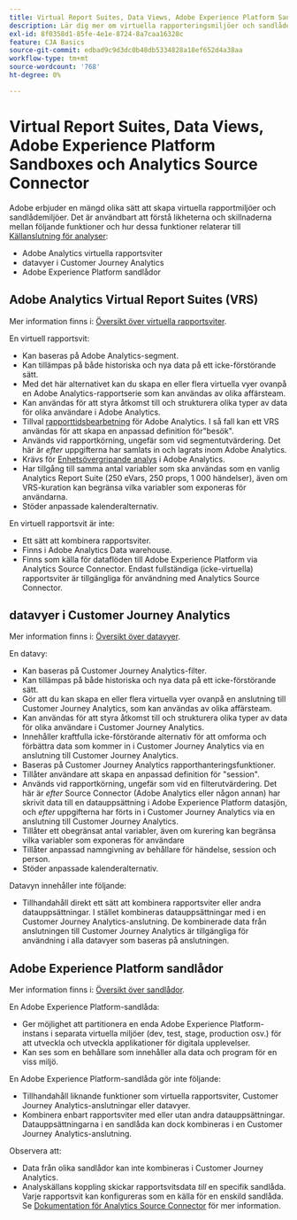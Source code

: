 ```yaml
---
title: Virtual Report Suites, Data Views, Adobe Experience Platform Sandboxes och Analytics Source Connector
description: Lär dig mer om virtuella rapporteringsmiljöer och sandlådemiljöer.
exl-id: 8f0358d1-85fe-4e1e-8724-8a7caa16328c
feature: CJA Basics
source-git-commit: edbad9c9d3dc0b48db5334828a18ef652d4a38aa
workflow-type: tm+mt
source-wordcount: '768'
ht-degree: 0%

---
```


# Virtual Report Suites, Data Views, Adobe Experience Platform Sandboxes och Analytics Source Connector

Adobe erbjuder en mängd olika sätt att skapa virtuella rapportmiljöer och sandlådemiljöer. Det är användbart att förstå likheterna och skillnaderna mellan följande funktioner och hur dessa funktioner relaterar till [Källanslutning för analyser](https://experienceleague.adobe.com/docs/experience-platform/sources/ui-tutorials/create/adobe-applications/analytics.html?lang=en):

* Adobe Analytics virtuella rapportsviter
* datavyer i Customer Journey Analytics
* Adobe Experience Platform sandlådor

## Adobe Analytics Virtual Report Suites (VRS)

Mer information finns i: [Översikt över virtuella rapportsviter](https://experienceleague.adobe.com/docs/analytics/components/virtual-report-suites/vrs-about.html?lang=en).

En virtuell rapportsvit:

* Kan baseras på Adobe Analytics-segment.
* Kan tillämpas på både historiska och nya data på ett icke-förstörande sätt.
* Med det här alternativet kan du skapa en eller flera virtuella vyer ovanpå en Adobe Analytics-rapportserie som kan användas av olika affärsteam.
* Kan användas för att styra åtkomst till och strukturera olika typer av data för olika användare i Adobe Analytics.
* Tillval [rapporttidsbearbetning](https://experienceleague.adobe.com/docs/analytics/components/virtual-report-suites/vrs-report-time-processing.html?lang=en) för Adobe Analytics. I så fall kan ett VRS användas för att skapa en anpassad definition för&quot;besök&quot;.
* Används vid rapportkörning, ungefär som vid segmentutvärdering. Det här är _efter_ uppgifterna har samlats in och lagrats inom Adobe Analytics.
* Krävs för [Enhetsövergripande analys](https://experienceleague.adobe.com/docs/analytics/components/cda/overview.html?lang=en) i Adobe Analytics.
* Har tillgång till samma antal variabler som ska användas som en vanlig Analytics Report Suite (250 eVars, 250 props, 1 000 händelser), även om VRS-kuration kan begränsa vilka variabler som exponeras för användarna.
* Stöder anpassade kalenderalternativ.

En virtuell rapportsvit är inte:

* Ett sätt att kombinera rapportsviter.
* Finns i Adobe Analytics Data warehouse.
* Finns som källa för dataflöden till Adobe Experience Platform via Analytics Source Connector. Endast fullständiga (icke-virtuella) rapportsviter är tillgängliga för användning med Analytics Source Connector.


## datavyer i Customer Journey Analytics

Mer information finns i: [Översikt över datavyer](https://experienceleague.adobe.com/docs/analytics-platform/using/cja-dataviews/data-views.html?lang=en).

En datavy:

* Kan baseras på Customer Journey Analytics-filter.
* Kan tillämpas på både historiska och nya data på ett icke-förstörande sätt.
* Gör att du kan skapa en eller flera virtuella vyer ovanpå en anslutning till Customer Journey Analytics, som kan användas av olika affärsteam.
* Kan användas för att styra åtkomst till och strukturera olika typer av data för olika användare i Customer Journey Analytics.
* Innehåller kraftfulla icke-förstörande alternativ för att omforma och förbättra data som kommer in i Customer Journey Analytics via en anslutning till Customer Journey Analytics.
* Baseras på Customer Journey Analytics rapporthanteringsfunktioner.
* Tillåter användare att skapa en anpassad definition för &quot;session&quot;.
* Används vid rapportkörning, ungefär som vid en filterutvärdering. Det här är _efter_ Source Connector (Adobe Analytics eller någon annan) har skrivit data till en datauppsättning i Adobe Experience Platform datasjön, och _efter_ uppgifterna har förts in i Customer Journey Analytics via en anslutning till Customer Journey Analytics.
* Tillåter ett obegränsat antal variabler, även om kurering kan begränsa vilka variabler som exponeras för användare
* Tillåter anpassad namngivning av behållare för händelse, session och person.
* Stöder anpassade kalenderalternativ.

Datavyn innehåller inte följande:

* Tillhandahåll direkt ett sätt att kombinera rapportsviter eller andra datauppsättningar. I stället kombineras datauppsättningar med i en Customer Journey Analytics-anslutning. De kombinerade data från anslutningen till Customer Journey Analytics är tillgängliga för användning i alla datavyer som baseras på anslutningen.

## Adobe Experience Platform sandlådor

Mer information finns i: [Översikt över sandlådor](https://experienceleague.adobe.com/docs/experience-platform/sandbox/home.html?lang=en).

En Adobe Experience Platform-sandlåda:

* Ger möjlighet att partitionera en enda Adobe Experience Platform-instans i separata virtuella miljöer (dev, test, stage, production osv.) för att utveckla och utveckla applikationer för digitala upplevelser.
* Kan ses som en behållare som innehåller alla data och program för en viss miljö.

En Adobe Experience Platform-sandlåda gör inte följande:

* Tillhandahåll liknande funktioner som virtuella rapportsviter, Customer Journey Analytics-anslutningar eller datavyer.
* Kombinera enbart rapportsviter med eller utan andra datauppsättningar. Datauppsättningarna i en sandlåda kan dock kombineras i en Customer Journey Analytics-anslutning.

Observera att:

* Data från olika sandlådor kan inte kombineras i Customer Journey Analytics.
* Analyskällans koppling skickar rapportsvitsdata _till_ en specifik sandlåda. Varje rapportsvit kan konfigureras som en källa för en enskild sandlåda. Se [Dokumentation för Analytics Source Connector](https://experienceleague.adobe.com/docs/experience-platform/sources/ui-tutorials/create/adobe-applications/analytics.html?lang=en) för mer information.

